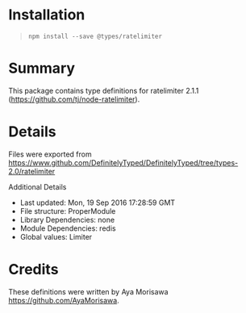 # Installation
> `npm install --save @types/ratelimiter`

# Summary
This package contains type definitions for ratelimiter 2.1.1 (https://github.com/tj/node-ratelimiter).

# Details
Files were exported from https://www.github.com/DefinitelyTyped/DefinitelyTyped/tree/types-2.0/ratelimiter

Additional Details
 * Last updated: Mon, 19 Sep 2016 17:28:59 GMT
 * File structure: ProperModule
 * Library Dependencies: none
 * Module Dependencies: redis
 * Global values: Limiter

# Credits
These definitions were written by Aya Morisawa <https://github.com/AyaMorisawa>.

